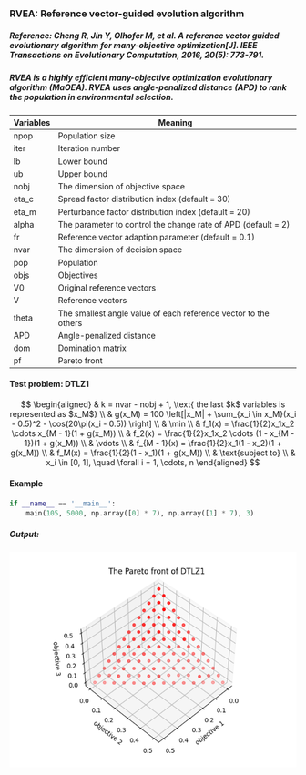 ### RVEA: Reference vector-guided evolution algorithm

##### Reference: Cheng R, Jin Y, Olhofer M, et al. A reference vector guided evolutionary algorithm for many-objective optimization[J]. IEEE Transactions on Evolutionary Computation, 2016, 20(5): 773-791.

##### RVEA is a highly efficient many-objective optimization evolutionary algorithm (MaOEA). RVEA uses angle-penalized distance (APD) to rank the population in environmental selection.

| Variables | Meaning                                                      |
| --------- | ------------------------------------------------------------ |
| npop      | Population size                                              |
| iter      | Iteration number                                             |
| lb        | Lower bound                                                  |
| ub        | Upper bound                                                  |
| nobj      | The dimension of objective space                             |
| eta_c     | Spread factor distribution index (default = 30)              |
| eta_m     | Perturbance factor distribution index (default = 20)         |
| alpha     | The parameter to control the change rate of APD (default = 2) |
| fr        | Reference vector adaption parameter (default = 0.1)          |
| nvar      | The dimension of decision space                              |
| pop       | Population                                                   |
| objs      | Objectives                                                   |
| V0        | Original reference vectors                                   |
| V         | Reference vectors                                            |
| theta     | The smallest angle value of each reference vector to the others |
| APD       | Angle-penalized distance                                     |
| dom       | Domination matrix                                            |
| pf        | Pareto front                                                 |

#### Test problem: DTLZ1

$$
\begin{aligned}
	& k = nvar - nobj + 1, \text{ the last $k$ variables is represented as $x_M$} \\
	& g(x_M) = 100 \left[|x_M| + \sum_{x_i \in x_M}(x_i - 0.5)^2 - \cos(20\pi(x_i - 0.5)) \right] \\
	& \min \\
	& f_1(x) = \frac{1}{2}x_1x_2 \cdots x_{M - 1}(1 + g(x_M)) \\
	& f_2(x) = \frac{1}{2}x_1x_2 \cdots (1 - x_{M - 1})(1 + g(x_M)) \\
	& \vdots \\
	& f_{M - 1}(x) = \frac{1}{2}x_1(1 - x_2)(1 + g(x_M)) \\
	& f_M(x) = \frac{1}{2}(1 - x_1)(1 + g(x_M)) \\
	& \text{subject to} \\
	& x_i \in [0, 1], \quad \forall i = 1, \cdots, n
\end{aligned}
$$



#### Example

```python
if __name__ == '__main__':
    main(105, 5000, np.array([0] * 7), np.array([1] * 7), 3)
```

##### Output:

![](https://github.com/Xavier-MaYiMing/RVEA/blob/main/Pareto%20front.png)



